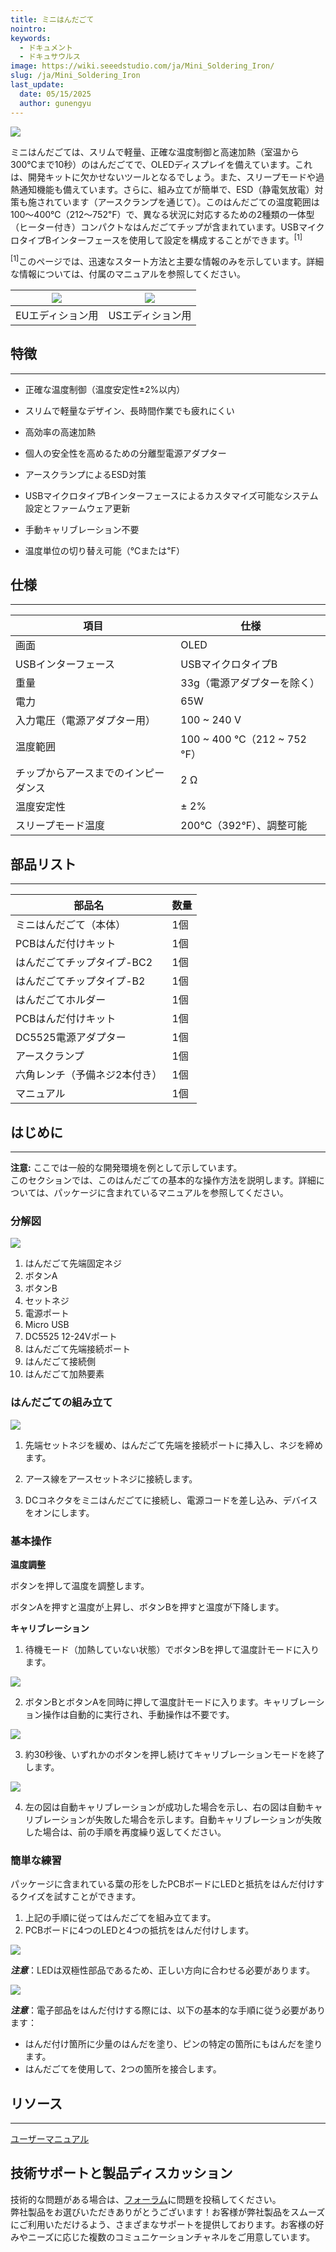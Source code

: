 ```yaml
---
title: ミニはんだごて
nointro:
keywords:
  - ドキュメント
  - ドキュサウルス
image: https://wiki.seeedstudio.com/ja/Mini_Soldering_Iron/
slug: /ja/Mini_Soldering_Iron
last_update:
  date: 05/15/2025
  author: gunengyu
---
```



![](https://files.seeedstudio.com/wiki/Mini_Soldering_Iron/img/Mini_Soldering_Iron_product_view.jpg)

ミニはんだごては、スリムで軽量、正確な温度制御と高速加熱（室温から300℃まで10秒）のはんだごてで、OLEDディスプレイを備えています。これは、開発キットに欠かせないツールとなるでしょう。また、スリープモードや過熱通知機能も備えています。さらに、組み立てが簡単で、ESD（静電気放電）対策も施されています（アースクランプを通じて）。このはんだごての温度範囲は100～400℃（212～752℉）で、異なる状況に対応するための2種類の一体型（ヒーター付き）コンパクトなはんだごてチップが含まれています。USBマイクロタイプBインターフェースを使用して設定を構成することができます。<sup>[1]</sup>

<sup>[1]</sup>このページでは、迅速なスタート方法と主要な情報のみを示しています。詳細な情報については、付属のマニュアルを参照してください。

|[![](https://files.seeedstudio.com/wiki/Seeed-WiKi/docs/images/300px-Get_One_Now_Banner-ragular.png)](https://www.seeedstudio.com/Mini%C2%A0Soldering%C2%A0Iron%C2%A0Deluxe%C2%A0Kit%C2%A0Europe-Standard-p-2592.html?ref=newInBazaar)|[![](https://files.seeedstudio.com/wiki/Seeed-WiKi/docs/images/300px-Get_One_Now_Banner-ragular.png)](https://www.seeedstudio.com/Mini%C2%A0Soldering%C2%A0Iron%C2%A0Deluxe%C2%A0Kit%C2%A0US%C2%A0Standard-p-2593.html?ref=newInBazaar)|
|:---:|:---:|
|EUエディション用|USエディション用|

## 特徴
---
*   正確な温度制御（温度安定性±2%以内）

*   スリムで軽量なデザイン、長時間作業でも疲れにくい

*   高効率の高速加熱

*   個人の安全性を高めるための分離型電源アダプター

*   アースクランプによるESD対策

*   USBマイクロタイプBインターフェースによるカスタマイズ可能なシステム設定とファームウェア更新

*   手動キャリブレーション不要

*   温度単位の切り替え可能（℃または℉）

## 仕様
---
| 項目 | 仕様 |
|------|------|
| 画面 | OLED |
| USBインターフェース | USBマイクロタイプB |
| 重量 | 33g（電源アダプターを除く） |
| 電力 | 65W |
| 入力電圧（電源アダプター用） | 100 ~ 240 V |
| 温度範囲 | 100 ~ 400 ℃（212 ~ 752 ℉） |
| チップからアースまでのインピーダンス | 2 Ω |
| 温度安定性 | ± 2% |
| スリープモード温度 | 200℃（392℉）、調整可能 |

## 部品リスト
---

| 部品名 | 数量 |
|--------|------|
| ミニはんだごて（本体） | 1個 |
| PCBはんだ付けキット | 1個 |
| はんだごてチップタイプ-BC2 | 1個 |
| はんだごてチップタイプ-B2 | 1個 |
| はんだごてホルダー | 1個 |
| PCBはんだ付けキット | 1個 |
| DC5525電源アダプター | 1個 |
| アースクランプ | 1個 |
| 六角レンチ（予備ネジ2本付き） | 1個 |
| マニュアル | 1個 |

## はじめに
---
**注意:** ここでは一般的な開発環境を例として示しています。  
このセクションでは、このはんだごての基本的な操作方法を説明します。詳細については、パッケージに含まれているマニュアルを参照してください。

### 分解図

![](https://files.seeedstudio.com/wiki/Mini_Soldering_Iron/img/Mini_Soldering_Iron_exploded_view_s.jpg)
1. はんだごて先端固定ネジ
2. ボタンA
3. ボタンB
4. セットネジ
5. 電源ポート
6. Micro USB
7. DC5525 12-24Vポート
8. はんだごて先端接続ポート
9. はんだごて接続側
10. はんだごて加熱要素

### はんだごての組み立て

![](https://files.seeedstudio.com/wiki/Mini_Soldering_Iron/img/Mini_Soldering_Iron_installation_guide.jpg)

1.  先端セットネジを緩め、はんだごて先端を接続ポートに挿入し、ネジを締めます。

2.  アース線をアースセットネジに接続します。

3.  DCコネクタをミニはんだごてに接続し、電源コードを差し込み、デバイスをオンにします。

### 基本操作

**温度調整**

ボタンを押して温度を調整します。

ボタンAを押すと温度が上昇し、ボタンBを押すと温度が下降します。

**キャリブレーション**

1.  待機モード（加熱していない状態）でボタンBを押して温度計モードに入ります。

![](https://files.seeedstudio.com/wiki/Mini_Soldering_Iron/img/Mini_Soldering_Iron_calibration_step_1.jpg)

2.  ボタンBとボタンAを同時に押して温度計モードに入ります。キャリブレーション操作は自動的に実行され、手動操作は不要です。

![](https://files.seeedstudio.com/wiki/Mini_Soldering_Iron/img/Mini_Soldering_Iron_calibration_step_2.jpg)

3.  約30秒後、いずれかのボタンを押し続けてキャリブレーションモードを終了します。

![](https://files.seeedstudio.com/wiki/Mini_Soldering_Iron/img/Mini_Soldering_Iron_calibration_step_3.jpg)

4.  左の図は自動キャリブレーションが成功した場合を示し、右の図は自動キャリブレーションが失敗した場合を示します。自動キャリブレーションが失敗した場合は、前の手順を再度繰り返してください。

### 簡単な練習

パッケージに含まれている葉の形をしたPCBボードにLEDと抵抗をはんだ付けするクイズを試すことができます。

1.  上記の手順に従ってはんだごてを組み立てます。
2.  PCBボードに4つのLEDと4つの抵抗をはんだ付けします。

![](https://files.seeedstudio.com/wiki/Mini_Soldering_Iron/img/Mini_solderin_iron_practice_s.JPG)

_**注意**_：LEDは双極性部品であるため、正しい方向に合わせる必要があります。

![](https://files.seeedstudio.com/wiki/Mini_Soldering_Iron/img/Mini_solderin_iron_practice-directions-s.jpg)

_**注意**_：電子部品をはんだ付けする際には、以下の基本的な手順に従う必要があります：

- はんだ付け箇所に少量のはんだを塗り、ピンの特定の箇所にもはんだを塗ります。
- はんだごてを使用して、2つの箇所を接合します。

## リソース
---
[ユーザーマニュアル](https://files.seeedstudio.com/wiki/Mini_Soldering_Iron/res/Mini_Soldering_Iron_manual.zip)

## 技術サポートと製品ディスカッション
技術的な問題がある場合は、[フォーラム](http://forum.seeedstudio.com/)に問題を投稿してください。  
弊社製品をお選びいただきありがとうございます！お客様が弊社製品をスムーズにご利用いただけるよう、さまざまなサポートを提供しております。お客様の好みやニーズに応じた複数のコミュニケーションチャネルをご用意しています。

<div class="button_tech_support_container">
<a href="https://forum.seeedstudio.com/" class="button_forum"></a> 
<a href="https://www.seeedstudio.com/contacts" class="button_email"></a>
</div>

<div class="button_tech_support_container">
<a href="https://discord.gg/eWkprNDMU7" class="button_discord"></a> 
<a href="https://github.com/Seeed-Studio/wiki-documents/discussions/69" class="button_discussion"></a>
</div>